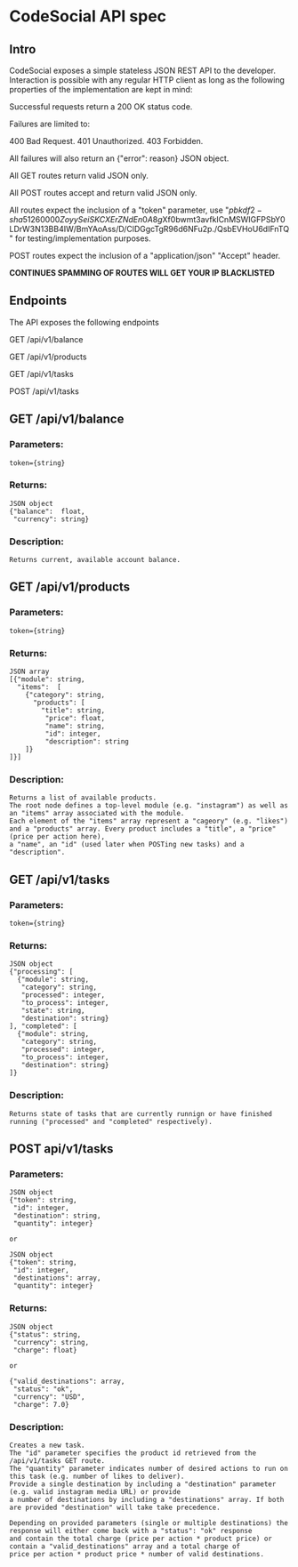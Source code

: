 # CodeSocial API spec
## Intro
CodeSocial exposes a simple stateless JSON REST API to the developer.
Interaction is possible with any regular HTTP client as long as the following
properties of the implementation are kept in mind:

Successful requests return a 200 OK status code.

Failures are limited to:

400 Bad Request.
401 Unauthorized.
403 Forbidden.

All failures will also return an {"error": reason} JSON object.  

All GET routes return valid JSON only.

All POST routes accept and return valid JSON only.

All routes expect the inclusion of a "token" parameter,
use "$pbkdf2-sha512$60000$ZoyySeiSKCXErZNdEn0A8g$Xf0bwmt3avfklCnMSWIGFPSbY0LDrW3N13BB4IW/BmYAoAss/D/ClDGgcTgR96d6NFu2p./QsbEVHoU6dIFnTQ"
for testing/implementation purposes.

POST routes expect the inclusion of a "application/json" "Accept" header.

**CONTINUES SPAMMING OF ROUTES WILL GET YOUR IP BLACKLISTED**

## Endpoints
The API exposes the following endpoints

GET  /api/v1/balance

GET  /api/v1/products

GET  /api/v1/tasks

POST /api/v1/tasks

## GET /api/v1/balance
### Parameters: 
    token={string}
  
### Returns:
    JSON object
    {"balance":  float,
     "currency": string}
  
### Description:
    Returns current, available account balance.
## GET /api/v1/products
### Parameters:
    token={string}

### Returns:
    JSON array
    [{"module": string, 
      "items":  [
        {"category": string, 
          "products": [
            "title": string,
             "price": float, 
             "name": string,
             "id": integer, 
             "description": string
        ]}
    ]}]

### Description:
    Returns a list of available products.
    The root node defines a top-level module (e.g. "instagram") as well as 
    an "items" array associated with the module. 
    Each element of the "items" array represent a "cageory" (e.g. "likes") 
    and a "products" array. Every product includes a "title", a "price" (price per action here),
    a "name", an "id" (used later when POSTing new tasks) and a "description".

## GET /api/v1/tasks
### Parameters:
    token={string}

### Returns:
    JSON object
    {"processing": [
      {"module": string,
       "category": string,
       "processed": integer,
       "to_process": integer,
       "state": string,
       "destination": string}
    ], "completed": [
      {"module": string,
       "category": string,
       "processed": integer,
       "to_process": integer,
       "destination": string}
    ]}

### Description:
    Returns state of tasks that are currently runnign or have finished running ("processed" and "completed" respectively).
    
## POST api/v1/tasks
### Parameters:
    JSON object
    {"token": string,
     "id": integer, 
     "destination": string, 
     "quantity": integer}

    or 

    JSON object
    {"token": string,
     "id": integer, 
     "destinations": array, 
     "quantity": integer}

### Returns:
    JSON object
    {"status": string,
     "currency": string,
     "charge": float}
   
    or 
   
    {"valid_destinations": array,
     "status": "ok",
     "currency": "USD",
     "charge": 7.0}

### Description:
    Creates a new task.
    The "id" parameter specifies the product id retrieved from the /api/v1/tasks GET route.
    The "quantity" parameter indicates number of desired actions to run on this task (e.g. number of likes to deliver).
    Provide a single destination by including a "destination" parameter (e.g. valid instagram media URL) or provide 
    a number of destinations by including a "destinations" array. If both are provided "destination" will take take precedence.

    Depending on provided parameters (single or multiple destinations) the response will either come back with a "status": "ok" response
    and contain the total charge (price per action * product price) or contain a "valid_destinations" array and a total charge of 
    price per action * product price * number of valid destinations.